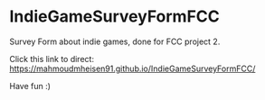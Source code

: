 # IndieGameSurveyFormFCC
Survey Form about indie games, done for FCC project 2.

Click this link to direct:
https://mahmoudmheisen91.github.io/IndieGameSurveyFormFCC/

Have fun :)